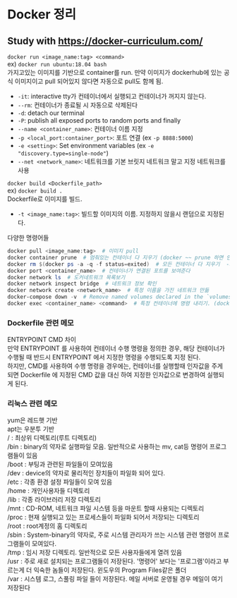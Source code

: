 # Docker 정리

## Study with <https://docker-curriculum.com/>

`docker run <image_name:tag> <command>`\
ex) `docker run ubuntu:18.04 bash`\
가지고있는 이미지를 기반으로 container를 run. 만약 이미지가 dockerhub에 있는 공식 이미지이고 pull 되어있지 않다면 자동으로 pull도 함께 됨.

- `-it`: interactive tty가 컨테이너에서 실행되고 컨테이너가 꺼지지 않는다.
- `--rm`: 컨테이너가 종료될 시 자동으로 삭제된다
- `-d`: detach our terminal
- `-P`: publish all exposed ports to random ports and finally
- `--name <container_name>`: 컨테이너 이름 지정
- `-p <local_port:container_port>`: 포트 연결 (ex `-p 8888:5000`)
- `-e <setting>`: Set environment variables (ex `-e "discovery.type=single-node"`)
- `--net <network_name>`: 네트워크를 기본 브릿지 네트워크 말고 지정 네트워크를 사용

`docker build <Dockerfile_path>`\
ex) `docker build .`\
Dockerfile로 이미지를 빌드.

- `-t <image_name:tag>`: 빌드할 이미지의 이름. 지정하지 않을시 랜덤으로 지정된다.

다양한 명령어들

```powershell
docker pull <image_name:tag>  # 이미지 pull
docker container prune  # 멈춰있는 컨테이너 다 지우기 (docker ~~ prune 하면 안쓰는 ~~ 모두 지운다)
docker rm $(docker ps -a -q -f status=exited)  # 모든 컨테이너 다 지우기  -a: 모든 컨테이너, -q: 컨테이너 ID만 리턴
docker port <container_name>  # 컨테이너가 연결된 포트를 보여준다
docker network ls  # 도커네트워크 목록보기
docker network inspect bridge  # 네트워크 정보 확인
docker network create <network_name>  # 특정 이름을 가진 네트워크 만듦
docker-compose down -v  # Remove named volumes declared in the `volumes` section of the Compose file and anonymous volumes attached to containers.
docker exec <container_name> <command>  # 특정 컨테이너에 명령 내리기. (docker exec -it rnnoise bash)
```

### Dockerfile 관련 메모

ENTRYPOINT CMD 차이\
만약 ENTRYPOINT 를 사용하여 컨테이너 수행 명령을 정의한 경우,
해당 컨테이너가 수행될 때 반드시 ENTRYPOINT 에서 지정한 명령을 수행되도록 지정 된다.\
하지만, CMD를 사용하여 수행 명령을 경우에는,
컨테이너를 실행할때 인자값을 주게 되면 Dockerfile 에 지정된 CMD 값을 대신 하여 지정한 인자값으로 변경하여 실행되게 된다.

### 리눅스 관련 메모

yum은 레드햇 기반\
apt는 우분투 기반\
/            : 최상위 디렉토리(루트 디렉토리)\
/bin         : binary의 약자로 실행파일 모음. 일반적으로 사용하는 mv, cat등 명령어 프로그램들이 있음\
/boot       : 부팅과 관련된 파일들이 모여있음\
/dev        : device의 약자로 물리적인 장치들이 파일화 되어 있다.\
/etc        : 각종 환경 설정 파일들이 모여 있음\
/home      : 개인사용자들 디렉토리\
/lib        : 각종 라이브러리 저장 디렉토리\
/mnt       : CD-ROM, 네트워크 파일 시스템 등을 마운트 할때 사용되는 디렉토리\
/proc      : 현재 실행되고 있는 프로세스들이 파일화 되어서 저장되는 디렉토리\
/root       : root계정의 홈 디렉토리\
/sbin      : System-binary의 약자로, 주로 시스템 관리자가 쓰는 시스템 관련 명령어 프로그램들이 모여있다.\
/tmp       : 임시 저장 디렉토리. 일반적으로 모든 사용자들에게 열려 있음\
/usr       : 주로 새로 설치되는 프로그램들이 저장된다. '명령어' 보다는 '프로그램'이라고 부르는게 더 익숙한 놈들이 저장된다. 윈도우의 Program Files같은 폴더\
/var        : 시스템 로그, 스풀링 파일 들이 저장된다. 메일 서버로 운영될 경우 메일이 여기 저장된다
